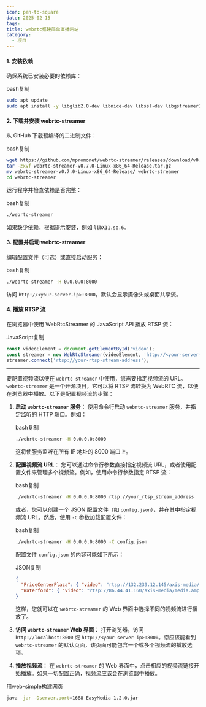 ```yaml
---
icon: pen-to-square
date: 2025-02-15
tags: 
title: webrtc搭建简单直播网站
category:
  - 项目
---
```

#### 1. 安装依赖

确保系统已安装必要的依赖库：

bash复制

```bash
sudo apt update
sudo apt install -y libglib2.0-dev libnice-dev libssl-dev libgstreamer1.0-dev libgstreamer-plugins-base1.0-dev libgstreamer-plugins-bad1.0-dev gstreamer1.0-plugins-base gstreamer1.0-plugins-good gstreamer1.0-plugins-bad gstreamer1.0-plugins-ugly gstreamer1.0-libav gstreamer1.0-tools gstreamer1.0-x gstreamer1.0-alsa gstreamer1.0-gl gstreamer1.0-gtk3 gstreamer1.0-qt5 gstreamer1.0-pulseaudio
```

#### 2. 下载并安装 webrtc-streamer

从 GitHub 下载预编译的二进制文件：

bash复制

```bash
wget https://github.com/mpromonet/webrtc-streamer/releases/download/v0.7.0/webrtc-streamer-v0.7.0-Linux-x86_64-Release.tar.gz
tar -zxvf webrtc-streamer-v0.7.0-Linux-x86_64-Release.tar.gz
mv webrtc-streamer-v0.7.0-Linux-x86_64-Release/ webrtc-streamer
cd webrtc-streamer
```

运行程序并检查依赖是否完整：

bash复制

```bash
./webrtc-streamer
```

如果缺少依赖，根据提示安装，例如 `libX11.so.6`。

#### 3. 配置并启动 webrtc-streamer

编辑配置文件（可选）或直接启动服务：

bash复制

```bash
./webrtc-streamer -H 0.0.0.0:8000
```

访问 `http://<your-server-ip>:8000`，默认会显示摄像头或桌面共享流。

#### 4. 播放 RTSP 流

在浏览器中使用 WebRtcStreamer 的 JavaScript API 播放 RTSP 流：

JavaScript复制

```javascript
const videoElement = document.getElementById('video');
const streamer = new WebRtcStreamer(videoElement, 'http://<your-server-ip>:8000');
streamer.connect('rtsp://your-rtsp-stream-address');
```


---
要配置视频流以便在 `webrtc-streamer` 中使用，您需要指定视频流的 URL。`webrtc-streamer` 是一个开源项目，它可以将 RTSP 流转换为 WebRTC 流，以便在浏览器中播放。以下是配置视频流的步骤：

1. **启动 `webrtc-streamer` 服务**： 使用命令行启动 `webrtc-streamer` 服务，并指定监听的 HTTP 端口。例如：
    
    bash复制
    
    ```bash
    ./webrtc-streamer -H 0.0.0.0:8000
    ```
    
    这将使服务监听在所有 IP 地址的 8000 端口上。
    
2. **配置视频流 URL**： 您可以通过命令行参数直接指定视频流 URL，或者使用配置文件来管理多个视频流。例如，使用命令行参数指定 RTSP 流：
    
    bash复制
    
    ```bash
    ./webrtc-streamer -H 0.0.0.0:8000 rtsp://your_rtsp_stream_address
    ```
    
    或者，您可以创建一个 JSON 配置文件（如 `config.json`），并在其中指定视频流 URL。然后，使用 `-C` 参数加载配置文件：
    
    bash复制
    
    ```bash
    ./webrtc-streamer -H 0.0.0.0:8000 -C config.json
    ```
    
    配置文件 `config.json` 的内容可能如下所示：
    
    JSON复制
    
    ```json
    {
      "PriceCenterPlaza": { "video": "rtsp://132.239.12.145/axis-media/media.amp" },
      "Waterford": { "video": "rtsp://86.44.41.160/axis-media/media.amp", "position": "52.258330,-7.111940" }
    }
    ```
    
    这样，您就可以在 `webrtc-streamer` 的 Web 界面中选择不同的视频流进行播放了。
    
3. **访问 `webrtc-streamer` Web 界面**： 打开浏览器，访问 `http://localhost:8000` 或 `http://<your-server-ip>:8000`。您应该能看到 `webrtc-streamer` 的默认页面，该页面可能包含一个或多个视频流的播放选项。
    
4. **播放视频流**： 在 `webrtc-streamer` 的 Web 界面中，点击相应的视频流链接开始播放。如果一切配置正确，视频流应该会在浏览器中播放。

用web-simple构建网页
```bash
java -jar -Dserver.port=1688 EasyMedia-1.2.0.jar
```